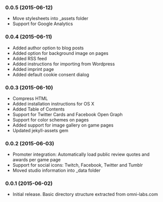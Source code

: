 ### 0.0.5 (2015-06-12)

  * Move stylesheets into _assets folder
  * Support for Google Analytics

### 0.0.4 (2015-06-11)

  * Added author option to blog posts
  * Added option for background image on pages
  * Added RSS feed
  * Added instructions for importing from Wordpress
  * Added imprint page
  * Added default cookie consent dialog

### 0.0.3 (2015-06-10)

  * Compress HTML
  * Added installation instructions for OS X
  * Added Table of Contents
  * Support for Twitter Cards and Facebook Open Graph
  * Support for color schemes on pages
  * Added support for image gallery on game pages
  * Updated jekyll-assets gem

### 0.0.2 (2015-06-03)

  * Promoter integration: Automatically load public review quotes and awards per game page
  * Support for social icons: Twitch, Facebook, Twitter and Tumblr
  * Moved studio information into _data folder
  
### 0.0.1 (2015-06-02)

  * Initial release. Basic directory structure extracted from omni-labs.com
